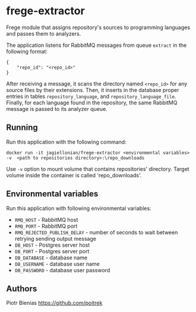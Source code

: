 # frege-extractor
Frege module that assigns repository's sources to programming languages and passes them to analyzers.

The application listens for RabbitMQ messages from queue `extract` in the following format:

```
{
    "repo_id": "<repo_id>"
}
```
After receiving a message, it scans the directory named `<repo_id>` 
for any source files by their extensions. Then, it inserts in the database proper entries in tables
`repository_language`, and `repository_language_file`. Finally, for each language found in the repository,
 the same RabbitMQ message is passed to its analyzer queue.

## Running

Run this application with the following command:

`docker run -it jagiellonian/frege-extractor <environmental variables> -v 
<path to repositories directory>:\repo_downloads`

Use `-v` option to mount volume that contains repositories' directory.
Target volume inside the container is called 'repo_downloads'.

## Environmental variables

Run this application with following environmental variables:

- `RMQ_HOST` - RabbitMQ host
- `RMQ_PORT` - RabbitMQ port
- `RMQ_REJECTED_PUBLISH_DELAY` - number of seconds to wait between retrying sending output message
- `DB_HOST` - Postgres server host
- `DB_PORT` - Postgres server port
- `DB_DATABASE` - database name
- `DB_USERNAME` - database user name
- `DB_PASSWORD` - database user password

## Authors

Piotr Bienias https://github.com/poitrek